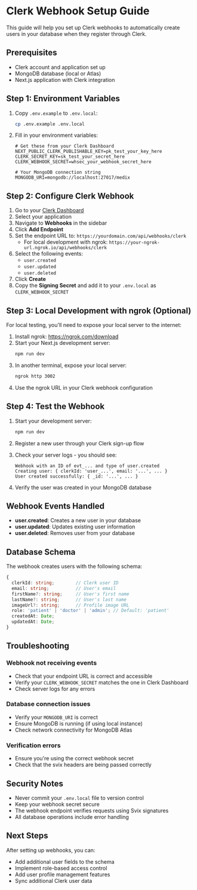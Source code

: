 # Clerk Webhook Setup Guide

This guide will help you set up Clerk webhooks to automatically create users in your database when they register through Clerk.

## Prerequisites

- Clerk account and application set up
- MongoDB database (local or Atlas)
- Next.js application with Clerk integration

## Step 1: Environment Variables

1. Copy `.env.example` to `.env.local`:
   ```bash
   cp .env.example .env.local
   ```

2. Fill in your environment variables:
   ```env
   # Get these from your Clerk Dashboard
   NEXT_PUBLIC_CLERK_PUBLISHABLE_KEY=pk_test_your_key_here
   CLERK_SECRET_KEY=sk_test_your_secret_here
   CLERK_WEBHOOK_SECRET=whsec_your_webhook_secret_here
   
   # Your MongoDB connection string
   MONGODB_URI=mongodb://localhost:27017/medix
   ```

## Step 2: Configure Clerk Webhook

1. Go to your [Clerk Dashboard](https://dashboard.clerk.com/)
2. Select your application
3. Navigate to **Webhooks** in the sidebar
4. Click **Add Endpoint**
5. Set the endpoint URL to: `https://yourdomain.com/api/webhooks/clerk`
   - For local development with ngrok: `https://your-ngrok-url.ngrok.io/api/webhooks/clerk`
6. Select the following events:
   - `user.created`
   - `user.updated`
   - `user.deleted`
7. Click **Create**
8. Copy the **Signing Secret** and add it to your `.env.local` as `CLERK_WEBHOOK_SECRET`

## Step 3: Local Development with ngrok (Optional)

For local testing, you'll need to expose your local server to the internet:

1. Install ngrok: https://ngrok.com/download
2. Start your Next.js development server:
   ```bash
   npm run dev
   ```
3. In another terminal, expose your local server:
   ```bash
   ngrok http 3002
   ```
4. Use the ngrok URL in your Clerk webhook configuration

## Step 4: Test the Webhook

1. Start your development server:
   ```bash
   npm run dev
   ```

2. Register a new user through your Clerk sign-up flow

3. Check your server logs - you should see:
   ```
   Webhook with an ID of evt_... and type of user.created
   Creating user: { clerkId: 'user_...', email: '...', ... }
   User created successfully: { _id: '...', ... }
   ```

4. Verify the user was created in your MongoDB database

## Webhook Events Handled

- **user.created**: Creates a new user in your database
- **user.updated**: Updates existing user information
- **user.deleted**: Removes user from your database

## Database Schema

The webhook creates users with the following schema:

```typescript
{
  clerkId: string;        // Clerk user ID
  email: string;          // User's email
  firstName?: string;     // User's first name
  lastName?: string;      // User's last name
  imageUrl?: string;      // Profile image URL
  role: 'patient' | 'doctor' | 'admin'; // Default: 'patient'
  createdAt: Date;
  updatedAt: Date;
}
```

## Troubleshooting

### Webhook not receiving events
- Check that your endpoint URL is correct and accessible
- Verify your `CLERK_WEBHOOK_SECRET` matches the one in Clerk Dashboard
- Check server logs for any errors

### Database connection issues
- Verify your `MONGODB_URI` is correct
- Ensure MongoDB is running (if using local instance)
- Check network connectivity for MongoDB Atlas

### Verification errors
- Ensure you're using the correct webhook secret
- Check that the svix headers are being passed correctly

## Security Notes

- Never commit your `.env.local` file to version control
- Keep your webhook secret secure
- The webhook endpoint verifies requests using Svix signatures
- All database operations include error handling

## Next Steps

After setting up webhooks, you can:
- Add additional user fields to the schema
- Implement role-based access control
- Add user profile management features
- Sync additional Clerk user data